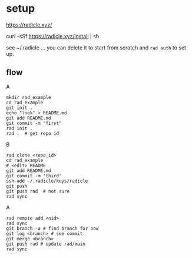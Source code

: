 # setup

https://radicle.xyz/

curl -sSf https://radicle.xyz/install | sh

see ~/.radicle ... you can delete it to start from scratch and `rad auth` to set up.

## flow

A
```
mkdir rad_example
cd rad_example
git init .
echo "look" > README.md
git add README.md
git commit -m "first"
rad init .
rad .  # get repo id
```

B
```
rad clone <repo_id>
cd rad_example
# <edit> README
git add README.md
git commit -m 'third'
ssh-add ~/.radicle/keys/radicle
git push
git push rad  # not sure
rad sync
```

A
```
rad remote add <nid>
rad sync
git branch -a # find branch for now
git log <branch> # see commit
git merge <branch>
git push rad # update rad/main
rad sync
```
